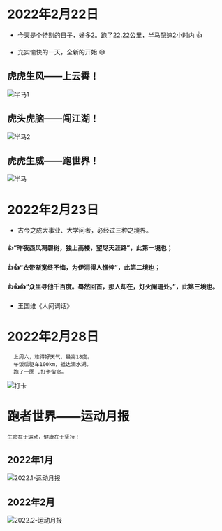 # 2022年2月22日
*  今天是个特别的日子，好多2。跑了22.22公里，半马配速2小时内 :+1:
-  充实愉快的一天，全新的开始 😅
##  虎虎生风——上云霄！
![半马1](./sport/跑步_20220222_半马1.jpg)
## 虎头虎脑——闯江湖！
![半马2](./sport/跑步_20220222_半马2.jpg)
## 虎虎生威——跑世界！
![半马](./sport/跑步_20220222_半马_155.jpg)

# 2022年2月23日
* 古今之成大事业、大学问者，必经过三种之境界。
####   :+1:“昨夜西风凋碧树，独上高楼，望尽天涯路”，此第一境也；
####   :+1::+1:“衣带渐宽终不悔，为伊消得人憔悴”，此第二境也；
####   :+1::+1::+1:“众里寻他千百度。蓦然回首，那人却在，灯火阑珊处。”，此第三境也。
- 王国维《人间词话》

# 2022年2月28日
```
  上周六，难得好天气，最高18度。
  午饭后驱车100km，抵达滴水湖。
  跑了一圈 ,打卡留念。
```
![打卡](./img/dishuhu.png)

# 跑者世界——运动月报
```
生命在于运动，健康在于坚持！
```
## 2022年1月
![2022.1-运动月报](./sport/月报_202201.jpg)
## 2022年2月
![2022.2-运动月报](./sport/月报_202202.jpg)
